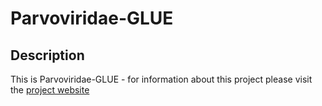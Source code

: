 # Parvoviridae-GLUE

## Description

This is Parvoviridae-GLUE - for information about this project please visit the
[project website](https://giffordlabcvr.github.io/Parvovirus-GLUE/) 